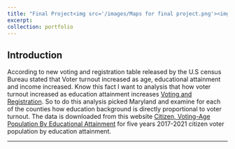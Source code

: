 ```yaml
---
title: "Final Project<img src='/images/Maps for final project.png'><img src='/images/Maps for final project_2.png'>"
excerpt: 
collection: portfolio
---
```


Introduction 
---

According to new voting and registration table released by the U.S census Bureau stated that Voter turnout increased as age, educational attainment and income increased. Know this fact I want to analysis that how voter turnout increased as education attainment increases [Voting and Registration](https://www.census.gov/newsroom/press-releases/2021/2020-presidential-election-voting-and-registration-tables-now-available.html). So to do this analysis picked Maryland and examine for each of the counties how education background is directly proportional to voter turnout. The data is downloaded from this website [Citizen, Voting-Age Population By Educational Attainment](https://www.socialexplorer.com/data/ACS2021_5yr/metadata/?ds=ACS21_5yr&table=B29002) for five years 2017-2021 citizen voter population by education attainment. 

---


